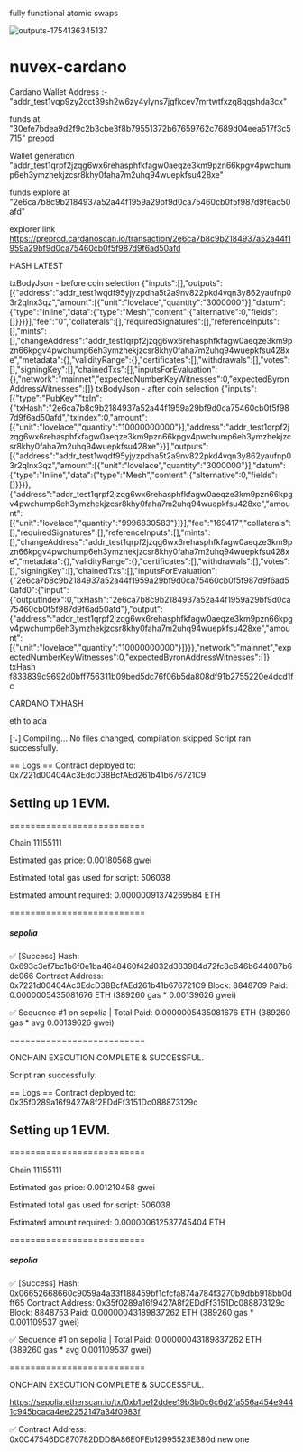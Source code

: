 

fully functional atomic swaps 


![outputs-1754136345137](https://github.com/user-attachments/assets/f81e7399-781e-46a6-80e0-ea375d0b4c11)


# nuvex-cardano
Cardano Wallet 
Address :- "addr_test1vqp9zy2cct39sh2w6zy4ylyns7jgfkcev7mrtwtfxzg8qgshda3cx"

funds at "30efe7bdea9d2f9c2b3cbe3f8b79551372b67659762c7689d04eea517f3c5715" prepod 

Wallet generation 
"addr_test1qrpf2jzqg6wx6rehasphfkfagw0aeqze3km9pzn66kpgv4pwchump6eh3ymzhekjzcsr8khy0faha7m2uhq94wuepkfsu428xe"

funds explore at "2e6ca7b8c9b2184937a52a44f1959a29bf9d0ca75460cb0f5f987d9f6ad50afd"

explorer link https://preprod.cardanoscan.io/transaction/2e6ca7b8c9b2184937a52a44f1959a29bf9d0ca75460cb0f5f987d9f6ad50afd

HASH LATEST 


txBodyJson - before coin selection {"inputs":[],"outputs":[{"address":"addr_test1wqdf95yjyzpdha5t2a9nv822pkd4vqn3y862yaufnp03r2qlnx3qz","amount":[{"unit":"lovelace","quantity":"3000000"}],"datum":{"type":"Inline","data":{"type":"Mesh","content":{"alternative":0,"fields":[]}}}}],"fee":"0","collaterals":[],"requiredSignatures":[],"referenceInputs":[],"mints":[],"changeAddress":"addr_test1qrpf2jzqg6wx6rehasphfkfagw0aeqze3km9pzn66kpgv4pwchump6eh3ymzhekjzcsr8khy0faha7m2uhq94wuepkfsu428xe","metadata":{},"validityRange":{},"certificates":[],"withdrawals":[],"votes":[],"signingKey":[],"chainedTxs":[],"inputsForEvaluation":{},"network":"mainnet","expectedNumberKeyWitnesses":0,"expectedByronAddressWitnesses":[]}
txBodyJson - after coin selection {"inputs":[{"type":"PubKey","txIn":{"txHash":"2e6ca7b8c9b2184937a52a44f1959a29bf9d0ca75460cb0f5f987d9f6ad50afd","txIndex":0,"amount":[{"unit":"lovelace","quantity":"10000000000"}],"address":"addr_test1qrpf2jzqg6wx6rehasphfkfagw0aeqze3km9pzn66kpgv4pwchump6eh3ymzhekjzcsr8khy0faha7m2uhq94wuepkfsu428xe"}}],"outputs":[{"address":"addr_test1wqdf95yjyzpdha5t2a9nv822pkd4vqn3y862yaufnp03r2qlnx3qz","amount":[{"unit":"lovelace","quantity":"3000000"}],"datum":{"type":"Inline","data":{"type":"Mesh","content":{"alternative":0,"fields":[]}}}},{"address":"addr_test1qrpf2jzqg6wx6rehasphfkfagw0aeqze3km9pzn66kpgv4pwchump6eh3ymzhekjzcsr8khy0faha7m2uhq94wuepkfsu428xe","amount":[{"unit":"lovelace","quantity":"9996830583"}]}],"fee":"169417","collaterals":[],"requiredSignatures":[],"referenceInputs":[],"mints":[],"changeAddress":"addr_test1qrpf2jzqg6wx6rehasphfkfagw0aeqze3km9pzn66kpgv4pwchump6eh3ymzhekjzcsr8khy0faha7m2uhq94wuepkfsu428xe","metadata":{},"validityRange":{},"certificates":[],"withdrawals":[],"votes":[],"signingKey":[],"chainedTxs":[],"inputsForEvaluation":{"2e6ca7b8c9b2184937a52a44f1959a29bf9d0ca75460cb0f5f987d9f6ad50afd0":{"input":{"outputIndex":0,"txHash":"2e6ca7b8c9b2184937a52a44f1959a29bf9d0ca75460cb0f5f987d9f6ad50afd"},"output":{"address":"addr_test1qrpf2jzqg6wx6rehasphfkfagw0aeqze3km9pzn66kpgv4pwchump6eh3ymzhekjzcsr8khy0faha7m2uhq94wuepkfsu428xe","amount":[{"unit":"lovelace","quantity":"10000000000"}]}}},"network":"mainnet","expectedNumberKeyWitnesses":0,"expectedByronAddressWitnesses":[]}
txHash f833839c9692d0bff756311b09bed5dc76f06b5da808df91b2755220e4dcd1fc



CARDANO TXHASH 


eth to ada 

[⠢] Compiling...
No files changed, compilation skipped
Script ran successfully.

== Logs ==
  Contract deployed to: 0x7221d00404Ac3EdcD38BcfAEd261b41b676721C9

## Setting up 1 EVM.

==========================

Chain 11155111

Estimated gas price: 0.00180568 gwei

Estimated total gas used for script: 506038

Estimated amount required: 0.00000091374269584 ETH

==========================

##### sepolia
✅  [Success] Hash: 0x693c3ef7bc1b6f0e1ba4648460f42d032d383984d72fc8c646b644087b6dc066
Contract Address: 0x7221d00404Ac3EdcD38BcfAEd261b41b676721C9
Block: 8848709
Paid: 0.0000005435081676 ETH (389260 gas * 0.00139626 gwei)

✅ Sequence #1 on sepolia | Total Paid: 0.0000005435081676 ETH (389260 gas * avg 0.00139626 gwei)


==========================

ONCHAIN EXECUTION COMPLETE & SUCCESSFUL.


Script ran successfully.

== Logs ==
  Contract deployed to: 0x35f0289a16f9427A8f2EDdFf3151Dc088873129c

## Setting up 1 EVM.

==========================

Chain 11155111

Estimated gas price: 0.001210458 gwei

Estimated total gas used for script: 506038

Estimated amount required: 0.000000612537745404 ETH

==========================

##### sepolia
✅  [Success] Hash: 0x06652668660c9059a4a33f188459bf1cfcfa874a784f3270b9dbb918bb0dff65
Contract Address: 0x35f0289a16f9427A8f2EDdFf3151Dc088873129c
Block: 8848753
Paid: 0.00000043189837262 ETH (389260 gas * 0.001109537 gwei)

✅ Sequence #1 on sepolia | Total Paid: 0.00000043189837262 ETH (389260 gas * avg 0.001109537 gwei)


==========================

ONCHAIN EXECUTION COMPLETE & SUCCESSFUL.

https://sepolia.etherscan.io/tx/0xb1be12ddee19b3b0c6c6d2fa556a454e9441c945bcaca4ee2252147a34f0983f





✅ Contract Address: 0x0C47546DC870782DDD8A86E0FEb12995523E380d
new one 
